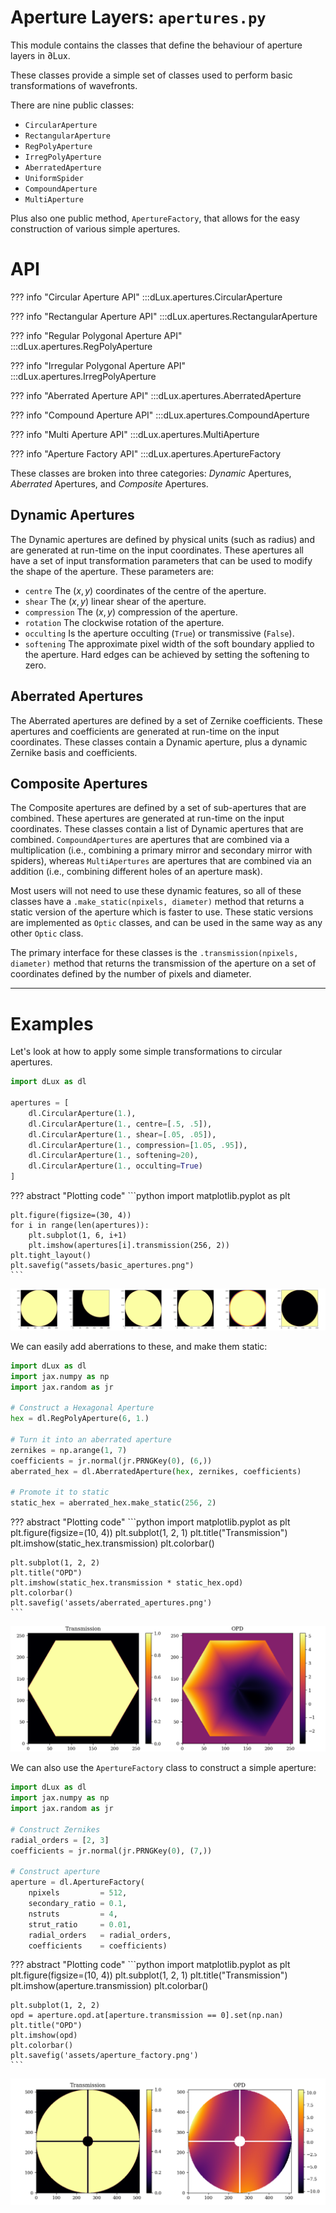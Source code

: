 # Aperture Layers: `apertures.py`

This module contains the classes that define the behaviour of aperture layers in ∂Lux.

These classes provide a simple set of classes used to perform basic transformations of wavefronts.

There are nine public classes:

- `CircularAperture`
- `RectangularAperture`
- `RegPolyAperture`
- `IrregPolyAperture`
- `AberratedAperture`
- `UniformSpider`
- `CompoundAperture`
- `MultiAperture`

Plus also one public method, `ApertureFactory`, that allows for the easy construction of various simple apertures.

# API

??? info "Circular Aperture API"
    :::dLux.apertures.CircularAperture

??? info "Rectangular Aperture API"
    :::dLux.apertures.RectangularAperture

??? info "Regular Polygonal Aperture API"
    :::dLux.apertures.RegPolyAperture

??? info "Irregular Polygonal Aperture API"
    :::dLux.apertures.IrregPolyAperture

??? info "Aberrated Aperture API"
    :::dLux.apertures.AberratedAperture

??? info "Compound Aperture API"
    :::dLux.apertures.CompoundAperture

??? info "Multi Aperture API"
    :::dLux.apertures.MultiAperture

??? info "Aperture Factory API"
    :::dLux.apertures.ApertureFactory

These classes are broken into three categories: _Dynamic_ Apertures, _Aberrated_ Apertures, and _Composite_ Apertures.

## Dynamic Apertures

The Dynamic apertures are defined by physical units (such as radius) and are generated at run-time on the input coordinates. These apertures all have a set of input transformation parameters that can be used to modify the shape of the aperture. These parameters are:

- `centre` The $(x, y)$ coordinates of the centre of the aperture.
- `shear` The $(x, y)$ linear shear of the aperture.
- `compression` The $(x, y)$ compression of the aperture.
- `rotation` The clockwise rotation of the aperture.
- `occulting` Is the aperture occulting (`True`) or transmissive (`False`).
- `softening` The approximate pixel width of the soft boundary applied to the
    aperture. Hard edges can be achieved by setting the softening to zero.

## Aberrated Apertures

The Aberrated apertures are defined by a set of Zernike coefficients. These apertures and coefficients are generated at run-time on the input coordinates. These classes contain a Dynamic aperture, plus a dynamic Zernike basis and coefficients.

## Composite Apertures

The Composite apertures are defined by a set of sub-apertures that are combined. These apertures are generated at run-time on the input coordinates. These classes contain a list of Dynamic apertures that are combined. `CompoundApertures` are apertures that are combined via a multiplication (i.e., combining a primary mirror and secondary mirror with spiders), whereas `MultiApertures` are apertures that are combined via an addition (i.e., combining different holes of an aperture mask).

Most users will not need to use these dynamic features, so all of these classes have a `.make_static(npixels, diameter)` method that returns a static version of the aperture which is faster to use. These static versions are implemented as `Optic` classes, and can be used in the same way as any other `Optic` class.

The primary interface for these classes is the `.transmission(npixels, diameter)` method that returns the transmission of the aperture on a set of coordinates defined by the number of pixels and diameter.

---

# Examples

Let's look at how to apply some simple transformations to circular apertures.

```python
import dLux as dl

apertures = [
    dl.CircularAperture(1.),
    dl.CircularAperture(1., centre=[.5, .5]),
    dl.CircularAperture(1., shear=[.05, .05]),
    dl.CircularAperture(1., compression=[1.05, .95]),
    dl.CircularAperture(1., softening=20),
    dl.CircularAperture(1., occulting=True)
]
```

??? abstract "Plotting code"
    ```python
    import matplotlib.pyplot as plt

    plt.figure(figsize=(30, 4))
    for i in range(len(apertures)):
        plt.subplot(1, 6, i+1)
        plt.imshow(apertures[i].transmission(256, 2))
    plt.tight_layout()
    plt.savefig("assets/basic_apertures.png")
    ```
![basic_apertures](../assets/basic_apertures.png)

We can easily add aberrations to these, and make them static:

```python
import dLux as dl
import jax.numpy as np
import jax.random as jr

# Construct a Hexagonal Aperture
hex = dl.RegPolyAperture(6, 1.)

# Turn it into an aberrated aperture
zernikes = np.arange(1, 7)
coefficients = jr.normal(jr.PRNGKey(0), (6,))
aberrated_hex = dl.AberratedAperture(hex, zernikes, coefficients)

# Promote it to static
static_hex = aberrated_hex.make_static(256, 2)
```

??? abstract "Plotting code"
    ```python
    import matplotlib.pyplot as plt
    plt.figure(figsize=(10, 4))
    plt.subplot(1, 2, 1)
    plt.title("Transmission")
    plt.imshow(static_hex.transmission)
    plt.colorbar()

    plt.subplot(1, 2, 2)
    plt.title("OPD")
    plt.imshow(static_hex.transmission * static_hex.opd)
    plt.colorbar()
    plt.savefig('assets/aberrated_apertures.png')
    ```
![aberrated_apertures](../assets/aberrated_apertures.png)

We can also use the `ApertureFactory` class to construct a simple aperture:

```python
import dLux as dl
import jax.numpy as np
import jax.random as jr

# Construct Zernikes
radial_orders = [2, 3]
coefficients = jr.normal(jr.PRNGKey(0), (7,))

# Construct aperture
aperture = dl.ApertureFactory(
    npixels         = 512,
    secondary_ratio = 0.1, 
    nstruts         = 4, 
    strut_ratio     = 0.01, 
    radial_orders   = radial_orders, 
    coefficients    = coefficients)
```

??? abstract "Plotting code"
    ```python
    import matplotlib.pyplot as plt
    plt.figure(figsize=(10, 4))
    plt.subplot(1, 2, 1)
    plt.title("Transmission")
    plt.imshow(aperture.transmission)
    plt.colorbar()

    plt.subplot(1, 2, 2)
    opd = aperture.opd.at[aperture.transmission == 0].set(np.nan)
    plt.title("OPD")
    plt.imshow(opd)
    plt.colorbar()
    plt.savefig('assets/aperture_factory.png')
    ```
![aperture_factory](../assets/aperture_factory.png)